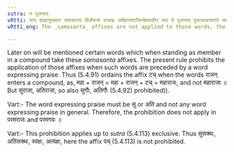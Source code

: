 ```yaml
---
sutra: न पूजनात्
vRtti: यान् शब्दानुपादाय समासान्ता विधीयन्ते राजाहः सखिभ्यष्टजित्येवमादीन् यदा ते पूजनात् पूजनवचनात्परे भवन्ति तदा समासान्तो न भवति ॥
vRtti_eng: The _samasanta_ affixes are not applied to those words, the first member of which is a word expressing praise.

---
```

Later on will be mentioned certain words which when standing as member in a compound take these _samasanta_ affixes. The present rule prohibits the application of those affixes when such words are preceded by a word expressing praise. Thus (5.4.91) ordains the affix टच् when the words राजन् enters a compound, as, महा + राजन् = महा + राजन् + टच् = महाराजः, and not महाराजा ॥ But सुराजा, अतिराजा, so also सुगौः, अतिगौः (5.4.92) prohibited)).

Vart:- The word expressing praise must be सु or अति and not any word expressing praise in general. Therefore, the prohibition does not apply in परमराजः and परमगवः ॥

Vart:- This prohibition applies up to _sutra_ (5.4.113) exclusive. Thus सुसक्थः, अतिसक्थः, स्वक्षः, अत्यक्षः, here the affix पच् (5.4.113) is not prohibited.